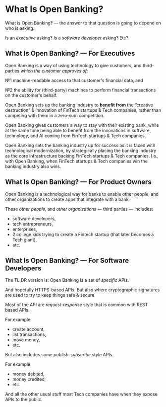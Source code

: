 # What Is Open Banking?

What is Open Banking‽ — the answer to that question is going to depend on who is asking.

Is an _executive_ asking‽ Is a _software developer_ asking‽ Etc‽

## What Is Open Banking? — For Executives

Open Banking is a way of using technology to give customers, and third-parties _which the customer approves of_:

№1 machine-readable access to that customer's financial data, and

№2 the ability for (third-party) machines to perform financial transactions on the customer's behalf.

Open Banking sets up the banking industry to **benefit from** the “creative destruction” & innovation of FinTech startups & Tech companies, rather than competing with them in a zero-sum competition.

Open Banking gives customers a way to stay with their existing bank, while at the same time being able to benefit from the innovations in software, technology, and AI coming from FinTech startups & Tech companies.

Open Banking sets the banking industry up for success as it is faced with technological modernization, by strategically placing the banking industry as the core infrastructure backing FinTech startups & Tech companies.
I.e., with Open Banking, when FinTech startups & Tech companies win the banking industry also wins.

## What Is Open Banking? — For Product Owners

Open Banking is a technological way for banks to enable other people, and other organizations to create apps that integrate with a bank.

These _other people_, and _other organizations_ — third parties — includes:
* software developers,
* tech entrepreneurs,
* enterprises,
* 2 college kids trying to create a Fintech startup (that later becomes a Tech giant),
* etc.

## What Is Open Banking? — For Software Developers

The TL;DR version is: Open Banking is a set of _specific_ APIs.

And hopefully HTTPS-based APIs. But also where cryptographic signatures are used to try to keep things safe & secure.

Most of the API are _request-response_ style that is common with REST based APIs.

For example:
* create account,
* list transactions,
* move money,
* etc.

But also includes some _publish-subscribe_ style APIs.

For example:
* money debited,
* money credited,
* etc.

And all the other usual stuff most Tech companies have when they expose APIs to the public.
